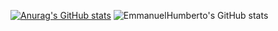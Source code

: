 [![Anurag's GitHub stats](https://github-readme-stats.vercel.app/api?username=EmmanuelHumberto)](https://github.com/EmmanuelHumberto/github-readme-stats)
![EmmanuelHumberto's GitHub stats](https://github-readme-stats.vercel.app/api?username=EmmanuelHumberto&count_private=true)
